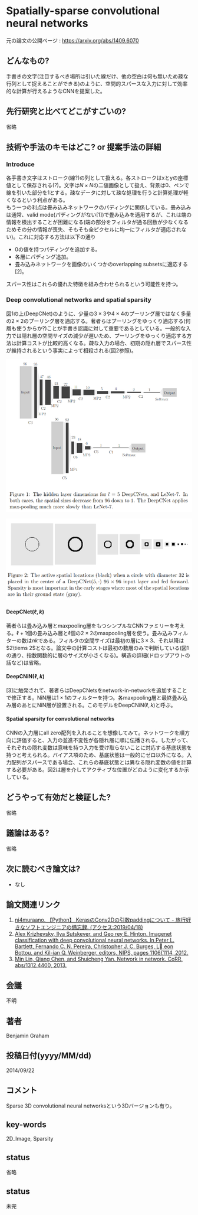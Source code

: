 # Spatially-sparse convolutional neural networks

元の論文の公開ページ : https://arxiv.org/abs/1409.6070

## どんなもの?
手書きの文字(注目するべき場所は引いた線だけ、他の空白は何も無いため疎な行列として捉えることができる)のように、空間的スパースな入力に対して効率的な計算が行えるようなCNNを提案した。

## 先行研究と比べてどこがすごいの?
省略

## 技術や手法のキモはどこ? or 提案手法の詳細
### Introduce
各手書き文字はストローク(線?)の列として扱える。各ストロークはxとyの座標値として保存される(?)。文字は$N\times N$の二値画像として扱え、背景は0、ペンで線を引いた部分を1とする。疎なデータに対して疎な処理を行うと計算処理が軽くなるという利点がある。  
もう一つの利点は畳み込みネットワークのパディングに関係している。畳み込みは通常、valid mode(パディングがない[1])で畳み込みを適用するが、これは端の情報を検出することが困難になる(端の部分をフィルタが通る回数が少なくなるためその分の情報が喪失、そもそも全ピクセルに均一にフィルタが適応されない)。これに対応する方法は以下の通り

- 0の値を持つパディングを追加する。
- 各層にパディング追加。
- 畳み込みネットワークを画像のいくつかのoverlapping subsetsに適応する[2]。

スパース性はこれらの優れた特徴を組み合わせられるという可能性を持つ。

### Deep convolutional networks and spatial sparsity
図1の上(DeepCNet)のように、少量の$3\times 3$や$4\times 4$のプーリング層ではなく多量の$2\times 2$のプーリング層を適応する。著者らはプーリングをゆっくり適応する(何層も使うからか?)ことが手書き認識に対して重要であるとしている。一般的な入力では隠れ層の空間サイズの減少が遅いため、プーリングをゆっくり適応する方法は計算コストが比較的高くなる。疎な入力の場合、初期の隠れ層でスパース性が維持されるという事実によって相殺される(図2参照)。

![fig1](img/SCNN/fig1.png)

![fig2](img/SCNN/fig2.png)

#### DeepCNet($\ell,k$)
著者らは畳み込み層とmaxpooling層をもつシンプルなCNNファミリーを考える。$\ell+1$個の畳み込み層と$\ell$個の$2\times 2$のmaxpooling層を使う。畳み込みフィルターの数は$nk$である。フィルタの空間サイズは最初の層に$3\times 3$、それ以降は$2\tiems 2$となる。論文中の計算コストは最初の数層のみで判断している(図1の通り、指数関数的に層のサイズが小さくなる)。構造の詳細(ドロップアウトの話など)は省略。

#### DeepCNiN($\ell,k$)
[3]に触発されて、著者らはDeepCNetsをnetwork-in-networkを追加することで修正する。NiN層は$1\times 1$のフィルターを持つ。各maxpooling層と最終畳み込み層のあとにNiN層が設置される。このモデルをDeepCNiN($\ell,k$)と呼ぶ。

#### Spatial sparsity for convolutional networks
CNNの入力層にall zero配列を入れることを想像してみて。ネットワークを順方向に評価すると、入力の並進不変性が各隠れ層に順に伝播される。したがって、それぞれの隠れ変数は意味を持つ入力を受け取らないことに対応する基底状態を持つと考えられる。バイアス項のため、基底状態は一般的にゼロ以外になる。入力配列がスパースである場合、これらの基底状態とは異なる隠れ変数の値を計算する必要がある。図2は層を介してアクティブな位置がどのように変化するか示している。  

## どうやって有効だと検証した?
省略

## 議論はある?
省略

## 次に読むべき論文は?
- なし

## 論文関連リンク
1. [ni4muraano. 【Python】 KerasのConv2Dの引数paddingについて - 旅行好きなソフトエンジニアの備忘録. (アクセス:2019/04/18)](http://ni4muraano.hatenablog.com/entry/2017/02/02/195505)
2. [Alex Krizhevsky, Ilya Sutskever, and Geo rey E. Hinton. Imagenet classification with deep convolutional neural networks. In Peter L. Bartlett, Fernando C. N. Pereira, Christopher J. C. Burges, L eon Bottou, and Kil-ian Q. Weinberger, editors, NIPS, pages 1106{1114, 2012.](https://papers.nips.cc/paper/4824-imagenet-classification-with-deep-convolutional-neural-networks.pdf)
3. [Min Lin, Qiang Chen, and Shuicheng Yan. Network in network. CoRR, abs/1312.4400, 2013.](https://arxiv.org/abs/1312.4400)

## 会議
不明

## 著者
Benjamin Graham

## 投稿日付(yyyy/MM/dd)
2014/09/22

## コメント
Sparse 3D convolutional neural networksという3Dバージョンも有り。

## key-words
2D_Image, Sparsity

## status
省略

## status
未完